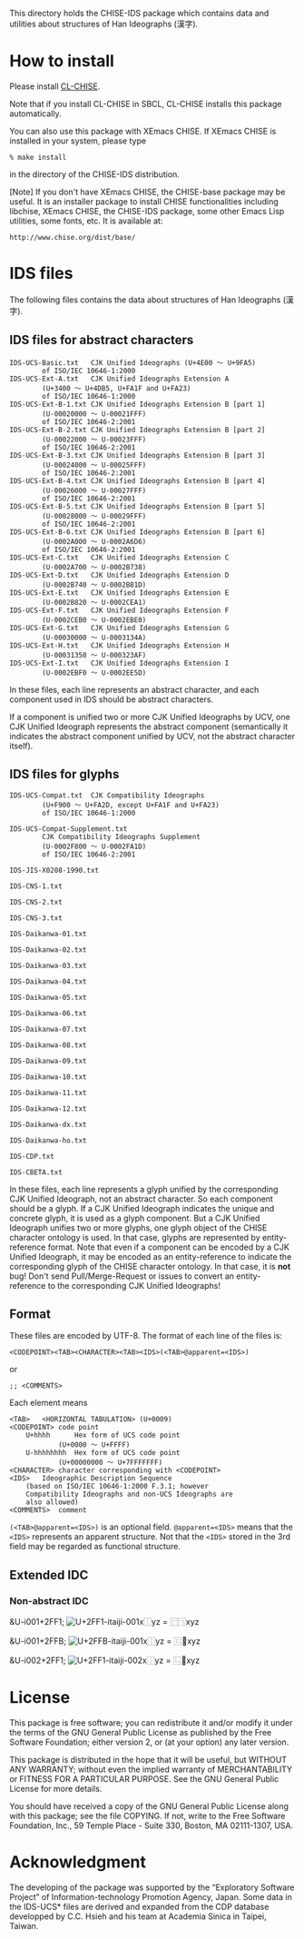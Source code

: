 <!-- -*- coding: utf-8-jis-er -*- -->

This directory holds the CHISE-IDS package which contains data and
utilities about structures of Han Ideographs (漢字).


# How to install

Please install [CL-CHISE](https://gitlab.chise.org/CHISE/cl-chise).

Note that if you install CL-CHISE in SBCL, CL-CHISE installs this
package automatically.


You can also use this package with XEmacs CHISE.
If XEmacs CHISE is installed in your system, please type

    % make install

in the directory of the CHISE-IDS distribution.

[Note] If you don't have XEmacs CHISE, the CHISE-base package may be
useful.  It is an installer package to install CHISE functionalities
including libchise, XEmacs CHISE, the CHISE-IDS package, some other
Emacs Lisp utilities, some fonts, etc.  It is available at:

	http://www.chise.org/dist/base/


# IDS files

The following files contains the data about structures of Han
Ideographs (漢字).

## IDS files for abstract characters

    IDS-UCS-Basic.txt	CJK Unified Ideographs (U+4E00 〜 U+9FA5)
			of ISO/IEC 10646-1:2000
    IDS-UCS-Ext-A.txt	CJK Unified Ideographs Extension A
			(U+3400 〜 U+4DB5, U+FA1F and U+FA23)
			of ISO/IEC 10646-1:2000
    IDS-UCS-Ext-B-1.txt	CJK Unified Ideographs Extension B [part 1]
			(U-00020000 〜 U-00021FFF)
			of ISO/IEC 10646-2:2001
    IDS-UCS-Ext-B-2.txt	CJK Unified Ideographs Extension B [part 2]
			(U-00022000 〜 U-00023FFF)
			of ISO/IEC 10646-2:2001
    IDS-UCS-Ext-B-3.txt	CJK Unified Ideographs Extension B [part 3]
			(U-00024000 〜 U-00025FFF)
			of ISO/IEC 10646-2:2001
    IDS-UCS-Ext-B-4.txt	CJK Unified Ideographs Extension B [part 4]
			(U-00026000 〜 U-00027FFF)
			of ISO/IEC 10646-2:2001
    IDS-UCS-Ext-B-5.txt	CJK Unified Ideographs Extension B [part 5]
			(U-00028000 〜 U-00029FFF)
			of ISO/IEC 10646-2:2001
    IDS-UCS-Ext-B-6.txt	CJK Unified Ideographs Extension B [part 6]
			(U-0002A000 〜 U-0002A6D6)
			of ISO/IEC 10646-2:2001
    IDS-UCS-Ext-C.txt	CJK Unified Ideographs Extension C
			(U-0002A700 〜 U-0002B738)
    IDS-UCS-Ext-D.txt	CJK Unified Ideographs Extension D
			(U-0002B740 〜 U-0002B81D)
    IDS-UCS-Ext-E.txt	CJK Unified Ideographs Extension E
			(U-0002B820 〜 U-0002CEA1)
    IDS-UCS-Ext-F.txt	CJK Unified Ideographs Extension F
			(U-0002CEB0 〜 U-0002EBE0)
    IDS-UCS-Ext-G.txt	CJK Unified Ideographs Extension G
			(U-00030000 〜 U-0003134A)
    IDS-UCS-Ext-H.txt	CJK Unified Ideographs Extension H
			(U-00031350 〜 U-000323AF)
    IDS-UCS-Ext-I.txt	CJK Unified Ideographs Extension I
			(U-0002EBF0 〜 U-0002EE5D)

In these files, each line represents an abstract character, and each
component used in IDS should be abstract characters.

If a component is unified two or more CJK Unified Ideographs by UCV,
one CJK Unified Ideograph represents the abstract component
(semantically it indicates the abstract component unified by UCV, not
the abstract character itself).


## IDS files for glyphs

    IDS-UCS-Compat.txt	CJK Compatibility Ideographs
			(U+F900 〜 U+FA2D, except U+FA1F and U+FA23)
			of ISO/IEC 10646-1:2000

    IDS-UCS-Compat-Supplement.txt
			CJK Compatibility Ideographs Supplement
			(U-0002F800 〜 U-0002FA1D)
			of ISO/IEC 10646-2:2001

    IDS-JIS-X0208-1990.txt

    IDS-CNS-1.txt

    IDS-CNS-2.txt

    IDS-CNS-3.txt

    IDS-Daikanwa-01.txt

    IDS-Daikanwa-02.txt

    IDS-Daikanwa-03.txt

    IDS-Daikanwa-04.txt

    IDS-Daikanwa-05.txt

    IDS-Daikanwa-06.txt

    IDS-Daikanwa-07.txt

    IDS-Daikanwa-08.txt

    IDS-Daikanwa-09.txt

    IDS-Daikanwa-10.txt

    IDS-Daikanwa-11.txt

    IDS-Daikanwa-12.txt

    IDS-Daikanwa-dx.txt

    IDS-Daikanwa-ho.txt

    IDS-CDP.txt

    IDS-CBETA.txt

In these files, each line represents a glyph unified by the
corresponding CJK Unified Ideograph, not an abstract character.  So
each component should be a glyph.  If a CJK Unified Ideograph
indicates the unique and concrete glyph, it is used as a glyph
component.  But a CJK Unified Ideograph unifies two or more glyphs,
one glyph object of the CHISE character ontology is used.  In that
case, glyphs are represented by entity-reference format.  Note that
even if a component can be encoded by a CJK Unified Ideograph, it may
be encoded as an entity-reference to indicate the corresponding glyph
of the CHISE character ontology.  In that case, it is **not** bug!
Don't send Pull/Merge-Request or issues to convert an entity-reference
to the corresponding CJK Unified Ideographs!


## Format

These files are encoded by UTF-8.  The format of each line of the
files is:

    <CODEPOINT><TAB><CHARACTER><TAB><IDS>(<TAB>@apparent=<IDS>)

or

    ;; <COMMENTS>

Each element means

    <TAB>	<HORIZONTAL TABULATION> (U+0009)
    <CODEPOINT>	code point
		U+hhhh		Hex form of UCS code point
				(U+0000 〜 U+FFFF)
		U-hhhhhhhh	Hex form of UCS code point
				(U+00000000 〜 U+7FFFFFFF)
    <CHARACTER>	character corresponding with <CODEPOINT>
    <IDS>	Ideographic Description Sequence
		(based on ISO/IEC 10646-1:2000 F.3.1; however
		Compatibility Ideographs and non-UCS Ideographs are
		also allowed)
    <COMMENTS>	comment

`(<TAB>@apparent=<IDS>)` is an optional field.  `@apparent=<IDS>` means
that the `<IDS>` represents an apparent structure.  Not that the `<IDS>`
stored in the 3rd field may be regarded as functional structure.


## Extended IDC

### Non-abstract IDC

&U-i001+2FF1; <img src="https://glyphwiki.org/glyph/u2ff1-itaiji-001.50px.png" alt="U+2FF1-itaiji-001" title="U+2FF1-itaiji-001">x⿰yz = ⿸⿹xyz

&U-i001+2FFB; <img src="https://glyphwiki.org/glyph/u2ffb-itaiji-001.50px.png" alt="U+2FFB-itaiji-001" title="U+2FFB-itaiji-001">x⿰yz = ⿷⿼xyz

&U-i002+2FF1; <img src="https://glyphwiki.org/glyph/u2ff1-itaiji-002.50px.png" alt="U+2FF1-itaiji-002" title="U+2FF1-itaiji-002">x⿰yz = ⿺⿽xyz

# License

This package is free software; you can redistribute it and/or modify
it under the terms of the GNU General Public License as published by
the Free Software Foundation; either version 2, or (at your option)
any later version.

This package is distributed in the hope that it will be useful, but
WITHOUT ANY WARRANTY; without even the implied warranty of
MERCHANTABILITY or FITNESS FOR A PARTICULAR PURPOSE.  See the GNU
General Public License for more details.

You should have received a copy of the GNU General Public License
along with this package; see the file COPYING.  If not, write to
the Free Software Foundation, Inc., 59 Temple Place - Suite 330,
Boston, MA 02111-1307, USA.


# Acknowledgment

The developing of the package was supported by the “Exploratory
Software Project” of Information-technology Promotion Agency, Japan.
Some data in the IDS-UCS* files are derived and expanded from the CDP
database developped by C.C. Hsieh and his team at Academia Sinica in
Taipei, Taiwan.
